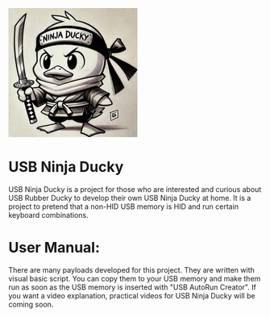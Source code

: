 ![Ninja Ducky](/image/ninja-ducky256.png)

# USB Ninja Ducky
USB Ninja Ducky is a project for those who are interested and curious about USB Rubber Ducky to develop their own USB Ninja Ducky at home.
It is a project to pretend that a non-HID USB memory is HID and run certain keyboard combinations.

# User Manual:

There are many payloads developed for this project. 
They are written with visual basic script.
You can copy them to your USB memory and make them run as soon as the USB memory is inserted with "USB AutoRun Creator".
If you want a video explanation, practical videos for USB Ninja Ducky will be coming soon.
